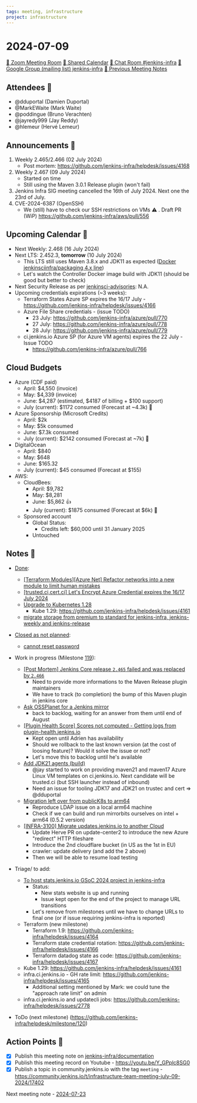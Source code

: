 ```yaml
---
tags: meeting, infrastructure
project: infrastructure
---
```

<!-- markdownlint-disable MD026-->

# 2024-07-09

[:movie_camera: Zoom Meeting Room](https://zoom.us/j/92454301214?pwd=aEVoUi9EanpaakN3L1ZxRlpDQk5Ddz09)
[:calendar: Shared Calendar](https://jenkins.io/event-calendar/)
[:speech_balloon: Chat Room #jenkins-infra](https://matrix.to/#/#jenkins-infra:matrix.org)
[:email: Google Group (mailing list) jenkins-infra](https://groups.google.com/g/jenkins-infra)
[🧠 Previous Meeting Notes](https://github.com/jenkins-infra/documentation/blob/main/meetings/2024-07-02.md)

## Attendees 👥

<!-- Handles are community.jenkins.io handles -->
* @dduportal (Damien Duportal)
* @MarkEWaite (Mark Waite)
* @poddingue (Bruno Verachten)
* @jayredy999 (Jay Reddy)
* @hlemeur (Hervé Lemeur)

## Announcements :loudspeaker:

1. Weekly 2.465/2.466 (02 July 2024)
    * Post mortem: https://github.com/jenkins-infra/helpdesk/issues/4168
2. Weekly 2.467 (09 July 2024)
    * Started on time
    * Still using the Maven 3.0.1 Release plugin (won't fail)
3. Jenkins Infra SIG meeting cancelled the 16th of July 2024. Next one the 23rd of July.
4. CVE-2024-6387 (OpenSSH)
    * We (still) have to check our SSH restrictions on VMs :warning: . Draft PR (WiP) https://github.com/jenkins-infra/aws/pull/556

## Upcoming Calendar 📆

* Next Weekly: 2.468 (16 July 2024)
* Next LTS: 2.452.3, **tomorrow** (10 July 2024)
    * This LTS still uses Maven 3.8.x and JDK11 as expected ([Docker jenkinsciinfra/packaging 4.x line](https://github.com/jenkins-infra/release/blob/87d25c87a8b726d115cb1e8e2c104e3a153acbc0/PodTemplates.d/release-linux.yaml#L10))
    * Let's watch the Controller Docker image build with JDK11 (should be good but better to check)
* Next Security Release as per [jenkinsci-advisories](https://groups.google.com/g/jenkinsci-advisories): N.A.
* Upcoming credentials expirations (~3 weeks):
    * Terraform States Azure SP expires the 16/17 July - https://github.com/jenkins-infra/helpdesk/issues/4166
    * Azure File Share credentials - (issue TODO)
      * 23 July: https://github.com/jenkins-infra/azure/pull/770
      * 27 July: https://github.com/jenkins-infra/azure/pull/778
      * 28 July: https://github.com/jenkins-infra/azure/pull/779
    * ci.jenkins.io Azure SP (for Azure VM agents) expires the 22 July - Issue TODO
        * https://github.com/jenkins-infra/azure/pull/766

## Cloud Budgets

* Azure (CDF paid)
    * April: $4,550 (invoice)
    * May: $4,339 (invoice)
    * June: $4,287 (estimated, $4187 of billing + $100 support)
    * July (current): $1172 consumed (Forecast at ~4.3k) :eyes: 
* Azure Sponsorship (Microsoft Credits)
    * April: $2k
    * May: $5k consumed
    * June: $7.3k consumed
    * July (current): $2142 consumed (Forecast at ~7k) :eyes: 
* DigitalOcean
    * April: $840
    * May: $648
    * June: $165.32
    * July (current): $45 consumed (Forecast at $155)
* AWS:
    * CloudBees:
        * April: $9,782
        * May: $8,281
        * June: $5,862 :+1: 
        * July (current): $1875 consumed (Forecast at $6k) :eyes: 
    * Sponsored account
        * Global Status:
            * Credits left: $60,000 until 31 January 2025
        * Untouched

## Notes :book:

* [Done](https://github.com/jenkins-infra/helpdesk/milestone/119?closed=1):
    * [[Terraform Modules][Azure Net] Refactor networks into a new module to limit human mistakes](https://github.com/jenkins-infra/helpdesk/issues/4162)
    * [[trusted.ci,cert.ci] Let's Encrypt Azure Credential expires the 16/17 July 2024](https://github.com/jenkins-infra/helpdesk/issues/4153)
    * [Upgrade to Kubernetes 1.28](https://github.com/jenkins-infra/helpdesk/issues/4144)
      * Kube 1.29: https://github.com/jenkins-infra/helpdesk/issues/4161
    * [migrate storage from premium to standard for jenkins-infra, jenkins-weekly and jenkins-release](https://github.com/jenkins-infra/helpdesk/issues/4044)

* [Closed as not planned](https://github.com/jenkins-infra/helpdesk/milestone/119?closed=1):
    * [cannot reset password](https://github.com/jenkins-infra/helpdesk/issues/4163)

* Work in progress (Milestone [119](https://github.com/jenkins-infra/helpdesk/milestone/119)):
    * [[Post Mortem] Jenkins Core release `2.465` failed and was replaced by `2.466`](https://github.com/jenkins-infra/helpdesk/issues/4168)
        * Need to provide more informations to the Maven Release plugin maintainers
        * We have to track (to completion) the bump of this Maven plugin in jenkins core
    * [Ask OSSPlanet for a Jenkins mirror](https://github.com/jenkins-infra/helpdesk/issues/4159)
        * back to backlog, waiting for an answer from them until end of August
    * [[Plugin Health Score] Scores not computed - Getting logs from plugin-health.jenkins.io](https://github.com/jenkins-infra/helpdesk/issues/4152)
        * Kept open until Adrien has availability
        * Should we rollback to the last known version (at the cost of loosing feature)? Would it solve the issue or not?
        * Let's move this to backlog until he's available
    * [Add JDK21 agents (build)](https://github.com/jenkins-infra/helpdesk/issues/4124)
        * @jay started to work on providing maven21 and maven17 Azure Linux VM templates on ci.jenkins.io. Next candidate will be trusted.ci (but SSH launcher instead of inbound)
        * Need an issue for tooling JDK17 and JDK21 on trustec and cert => @dduportal 
    * [Migration left over from publicK8s to arm64](https://github.com/jenkins-infra/helpdesk/issues/3837)
        * Reproduce LDAP issue on a local arm64 machine
        * Check if we can build and run mirrorbits ourselves on intel + arm64 (0.5.2 version)
    * [[INFRA-3100] Migrate updates.jenkins.io to another Cloud](https://github.com/jenkins-infra/helpdesk/issues/2649)
        * Update Herve PR on update-center2 to introduce the new Azure "redirect" HTTP fileshare
        * Introduce the 2nd cloudflare bucket (in US as the 1st in EU)
        * crawler: update delivery (and add the 2 above)
        * Then we will be able to resume load testing

* Triage/ to add:
  * [To host stats.jenkins.io GSoC 2024 project in jenkins-infra](https://github.com/jenkins-infra/helpdesk/issues/4132)
      * Status: 
          * New stats website is up and running
          * Issue kept open for the end of the project to manage URL transitions
      * Let's remove from milestones until we have to change URLs to final one (or if issue requiring jenkins-infra is reported)
  * Terraform (new milestone)
      * Terraform 1.9: https://github.com/jenkins-infra/helpdesk/issues/4164
      * Terraform state credential rotation: https://github.com/jenkins-infra/helpdesk/issues/4166
      * Terraform datadog state as code: https://github.com/jenkins-infra/helpdesk/issues/4167
  * Kube 1.29: https://github.com/jenkins-infra/helpdesk/issues/4161
  * infra.ci.jenkins.io - GH rate limit: https://github.com/jenkins-infra/helpdesk/issues/4165
      * Additional setting mentioned by Mark: we could tune the "approach rate limit" on admin
  * infra.ci.jenkins.io and updatecli jobs: https://github.com/jenkins-infra/helpdesk/issues/2778

* ToDo (next milestone) (https://github.com/jenkins-infra/helpdesk/milestone/120)
  

## Action Points :muscle:

<!-- How To: https://github.com/jenkins-infra/runbooks/tree/main/meetings -->
* [x] Publish this meeting note on [jenkins-infra/documentation](https://github.com/jenkins-infra/documentation) 
* [x] Publish this meeting record on Youtube - https://youtu.be/Y_GPplc8SG0
* [x] Publish a topic in community.jenkins.io with the tag `meeting` - https://community.jenkins.io/t/infrastructure-team-meeting-july-09-2024/17402

Next meeting note - [2024-07-23](https://github.com/jenkins-infra/documentation/blob/main/meetings/2024-07-23.md) 